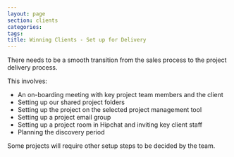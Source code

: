 ```yaml
---
layout: page
section: clients
categories:
tags:
title: Winning Clients - Set up for Delivery
---
```


There needs to be a smooth transition from the sales process to the project delivery process. 

This involves:

- An on-boarding meeting with key project team members and the client
- Setting up our shared project folders
- Setting up the project on the selected project management tool
- Setting up a project email group
- Setting up a project room in Hipchat and inviting key client staff
- Planning the discovery period

Some projects will require other setup steps to be decided by the team.